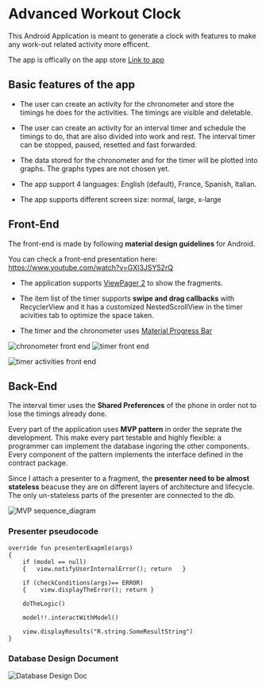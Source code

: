 # Advanced Workout Clock

This Android Application is meant to generate a clock with features to make any work-out related activity more efficent.

The app is offically on the app store [Link to app](https://play.google.com/store/apps/details?id=com.andrea.advanced_workout_clock)

## Basic features of the app

* The user can create an activity for the chronometer and store the timings he does for the activities. The timings are visible and deletable.

* The user can create an activity for an interval timer and schedule the timings to do, that are also divided into work and rest. The interval timer can be stopped, paused, resetted and fast forwarded. 

* The data stored for the chronometer and for the timer will be plotted into graphs. The graphs types are not chosen yet.

* The app support 4 languages: English (default), France, Spanish, Italian.

* The app supports different screen size: normal, large, x-large
## Front-End

The front-end is made by following **material design guidelines** for Android.

You can check a front-end presentation here: https://www.youtube.com/watch?v=GXI3JSY52rQ

* The application supports [ViewPager 2](https://developer.android.com/jetpack/androidx/releases/viewpager2) to show the fragments.

* The item list of the timer supports **swipe and drag callbacks** with RecyclerView and it has a customized NestedScrollView in the timer acivities tab to optimize the space taken.

* The timer and the chronometer uses [Material Progress Bar](https://github.com/zhanghai/MaterialProgressBar)

![chronometer front end](images/chrono_front_end.png) ![timer front end](images/timer_front_end.png)

![timer activities front end](images/timerActivities_fron_end.png)

## Back-End

The interval timer uses the **Shared Preferences** of the phone in order not to lose the timings already done. 

Every part of the application uses **MVP pattern** in order the seprate the development. This make every part testable and highly flexible: a programmer can implement the database ingoring the other components.
Every component of the pattern implements the interface defined in the contract package.

Since I attach a presenter to a fragment, the **presenter need to be almost stateless** beacuse they are on different layers of architecture and lifecycle.
The only un-stateless parts of the presenter are connected to the db.

![MVP sequence_diagram](images/MVP_sequence.png)

### Presenter pseudocode

```
override fun presenterExapmle(args)
{
    if (model == null)
    {   view.notifyUserInternalError(); return   }

    if (checkConditions(args)== ERROR)
    {    view.displayTheError(); return }

    doTheLogic()

    model!!.interactWithModel()

    view.displayResults("R.string.SomeResultString")
}
```

### Database Design Document

![Database Design Doc](images/DB_DOC.jpg)
